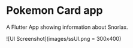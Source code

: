 # Pokemon Card app

A Flutter App showing information about Snorlax.

![UI Screenshot](images/ssUI.png = 300x400)
